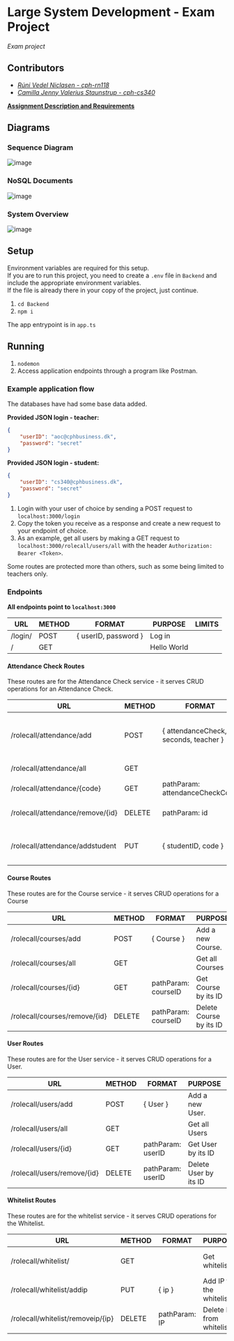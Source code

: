 # Large System Development - Exam Project
_Exam project_

## Contributors
- _[Rúni Vedel Niclasen - cph-rn118](https://github.com/Runi-VN)_
- _[Camilla Jenny Valerius Staunstrup - cph-cs340](https://github.com/Castau)_  

**[Assignment Description and Requirements](https://github.com/Hold-Krykke-BA/Large_System_Development/blob/main/assignment2.pdf)**

## Diagrams
### Sequence Diagram
![image](https://github.com/Hold-Krykke-BA/Large_System_Development/blob/main/Diagrams/Sequence.PNG)

### NoSQL Documents
![image](https://github.com/Hold-Krykke-BA/Large_System_Development/blob/main/Diagrams/NoSQLducuments.PNG)


### System Overview
![image](https://github.com/Hold-Krykke-BA/Large_System_Development/blob/main/Diagrams/SystemOverview.PNG)

## Setup
Environment variables are required for this setup.  
If you are to run this project, you need to create a `.env` file in `Backend` and include the appropriate environment variables.  
If the file is already there in your copy of the project, just continue.  

1. `cd Backend`
2. `npm i`

The app entrypoint is in `app.ts`

## Running

1. `nodemon`
2. Access application endpoints through a program like Postman.

### Example application flow
The databases have had some base data added.

**Provided JSON login - teacher:**
```json
{
    "userID": "aoc@cphbusiness.dk",
    "password": "secret"
}
```

**Provided JSON login - student:**
```json
{
    "userID": "cs340@cphbusiness.dk",
    "password": "secret"
}
```

1. Login with your user of choice by sending a POST request to `localhost:3000/login`
2. Copy the token you receive as a response and create a new request to your endpoint of choice.
3. As an example, get all users by making a GET request to `localhost:3000/rolecall/users/all` with the header `Authorization: Bearer <Token>`.

Some routes are protected more than others, such as some being limited to teachers only.


### Endpoints

**All endpoints point to `localhost:3000`**

| URL     | METHOD | FORMAT               | PURPOSE     | LIMITS |
|---------|--------|----------------------|-------------|--------|
| /login/ | POST   | { userID, password } | Log in      |        |
| /       | GET    |                      | Hello World |        |

#### Attendance Check Routes
These routes are for the Attendance Check service - it serves CRUD operations for an Attendance Check.

| URL                              | METHOD | FORMAT                                | PURPOSE                                                                           | LIMITS                   |
|----------------------------------|--------|---------------------------------------|-----------------------------------------------------------------------------------|--------------------------|
| /rolecall/attendance/add         | POST   | { attendanceCheck, seconds, teacher } | Add a new attendanceCheck. Include teacher who created the check and its duration | isLoggedIn  isTeacher    |
| /rolecall/attendance/all         | GET    |                                       | Get all attendanceChecks                                                          | isLoggedIn  isTeacher    |
| /rolecall/attendance/{code}      | GET    | pathParam: attendanceCheckCode        | Get attendanceCheck by its code                                                   | isLoggedIn BelongsToUser |
| /rolecall/attendance/remove/{id} | DELETE | pathParam: id                         | Delete attendanceCheck by its ID                                                  | isLoggedIn  isTeacher    |
| /rolecall/attendance/addstudent  | PUT    | { studentID, code }                   | Add student to attendanceCheck by studentID and attendanceCheckCode               | isLoggedIn  isTeacher checkIP   |

#### Course Routes
These routes are for the Course service - it serves CRUD operations for a Course

| URL                              | METHOD | FORMAT              | PURPOSE                                                             | LIMITS                   |
|----------------------------------|--------|---------------------|---------------------------------------------------------------------|--------------------------|
| /rolecall/courses/add            | POST   | { Course }          | Add a new Course.                                                   | isLoggedIn  isTeacher    |
| /rolecall/courses/all            | GET    |                     | Get all Courses                                                     | isLoggedIn  isTeacher    |
| /rolecall/courses/{id}           | GET    | pathParam: courseID | Get Course by its ID                                                | isLoggedIn BelongsToUser |
| /rolecall/courses/remove/{id}    | DELETE | pathParam: courseID | Delete Course by its ID                                             | isLoggedIn  isTeacher    |

#### User Routes
These routes are for the User service - it serves CRUD operations for a User.

| URL                             | METHOD | FORMAT              | PURPOSE                                                             | LIMITS                   |
|---------------------------------|--------|---------------------|---------------------------------------------------------------------|--------------------------|
| /rolecall/users/add             | POST   | { User }            | Add a new User.                                                     | isLoggedIn  isTeacher    |
| /rolecall/users/all             | GET    |                     | Get all Users                                                       | isLoggedIn  isTeacher    |
| /rolecall/users/{id}            | GET    | pathParam: userID   | Get User by its ID                                                  | isLoggedIn BelongsToUser |
| /rolecall/users/remove/{id}     | DELETE | pathParam: userID   | Delete User by its ID                                               | isLoggedIn  isTeacher    |

#### Whitelist Routes
These routes are for the whitelist service - it serves CRUD operations for the Whitelist.

| URL                               | METHOD | FORMAT        | PURPOSE                  | LIMITS                       |
|-----------------------------------|--------|---------------|--------------------------|------------------------------|
| /rolecall/whitelist/              | GET    |               | Get whitelist            | isLoggedIn isTeacher checkIP |
| /rolecall/whitelist/addip         | PUT    | { ip }        | Add IP to the whitelist  | isLoggedIn  isTeacher        |
| /rolecall/whitelist/removeip/{ip} | DELETE | pathParam: IP | Delete IP from whitelist | isLoggedIn  isTeacher        |
